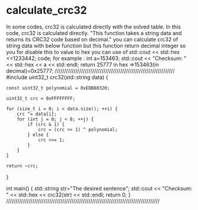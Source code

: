 # calculate_crc32
In some codes, crc32 is calculated directly with the solved table. In this code, crc32 is calculated directly.
"This function takes a string data and returns its CRC32 code based on decimal."
you can calculate crc32 of string data with below function but this function return decimal integer so you for disable this to value to hex 
you can use of std::cout << std::hex <<1233442; code;
for example :
   int a=153463;
   std::cout << "Checksum: " << std::hex << a << std::endl;
return 25777 in hex =>153463(in decimal)=0x25777;
////////////////////////////////////////////////////////////////
#include <iostream>
uint32_t crc32(std::string data)
{

    const uint32_t polynomial = 0xEDB88320;

    uint32_t crc = 0xFFFFFFFF;

    for (size_t i = 0; i < data.size(); ++i) {
        crc ^= data[i];
        for (int j = 0; j < 8; ++j) {
            if (crc & 1) {
                crc = (crc >> 1) ^ polynomial;
            } else {
                crc >>= 1;
            }
        }
    }

    return ~crc;
}

int main()
{
    std::string str="The desired sentence";
    std::cout << "Checksum: " << std::hex << crc32(str) << std::endl;
    return 0;
}
//////////////////////////////////////////////////////////////////////////////////
